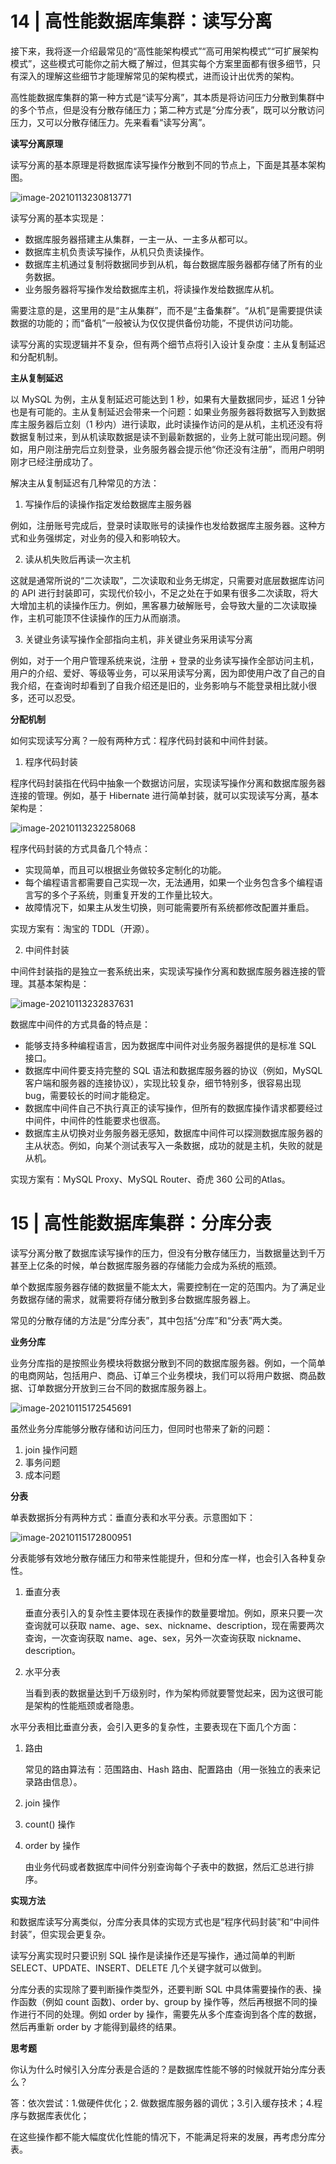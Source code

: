 # 14 | 高性能数据库集群：读写分离

接下来，我将逐一介绍最常见的“高性能架构模式”“高可用架构模式”“可扩展架构模式”，这些模式可能你之前大概了解过，但其实每个方案里面都有很多细节，只有深入的理解这些细节才能理解常见的架构模式，进而设计出优秀的架构。

高性能数据库集群的第一种方式是“读写分离”，其本质是将访问压力分散到集群中的多个节点，但是没有分散存储压力；第二种方式是“分库分表”，既可以分散访问压力，又可以分散存储压力。先来看看“读写分离”。

**读写分离原理**

读写分离的基本原理是将数据库读写操作分散到不同的节点上，下面是其基本架构图。

![image-20210113230813771](https://gitee.com/yanglu_u/ImgRepository/raw/master/images/20210113230813.png)

读写分离的基本实现是：

- 数据库服务器搭建主从集群，一主一从、一主多从都可以。
- 数据库主机负责读写操作，从机只负责读操作。
- 数据库主机通过复制将数据同步到从机，每台数据库服务器都存储了所有的业务数据。
- 业务服务器将写操作发给数据库主机，将读操作发给数据库从机。

需要注意的是，这里用的是“主从集群”，而不是“主备集群”。“从机”是需要提供读数据的功能的；而“备机”一般被认为仅仅提供备份功能，不提供访问功能。

读写分离的实现逻辑并不复杂，但有两个细节点将引入设计复杂度：主从复制延迟和分配机制。

**主从复制延迟**

以 MySQL 为例，主从复制延迟可能达到 1 秒，如果有大量数据同步，延迟 1 分钟也是有可能的。主从复制延迟会带来一个问题：如果业务服务器将数据写入到数据库主服务器后立刻（1 秒内）进行读取，此时读操作访问的是从机，主机还没有将数据复制过来，到从机读取数据是读不到最新数据的，业务上就可能出现问题。例如，用户刚注册完后立刻登录，业务服务器会提示他“你还没有注册”，而用户明明刚才已经注册成功了。

解决主从复制延迟有几种常见的方法：

1. 写操作后的读操作指定发给数据库主服务器

例如，注册账号完成后，登录时读取账号的读操作也发给数据库主服务器。这种方式和业务强绑定，对业务的侵入和影响较大。

2. 读从机失败后再读一次主机

这就是通常所说的“二次读取”，二次读取和业务无绑定，只需要对底层数据库访问的 API 进行封装即可，实现代价较小，不足之处在于如果有很多二次读取，将大大增加主机的读操作压力。例如，黑客暴力破解账号，会导致大量的二次读取操作，主机可能顶不住读操作的压力从而崩溃。

3. 关键业务读写操作全部指向主机，非关键业务采用读写分离

例如，对于一个用户管理系统来说，注册 + 登录的业务读写操作全部访问主机，用户的介绍、爱好、等级等业务，可以采用读写分离，因为即使用户改了自己的自我介绍，在查询时却看到了自我介绍还是旧的，业务影响与不能登录相比就小很多，还可以忍受。

**分配机制**

如何实现读写分离？一般有两种方式：程序代码封装和中间件封装。

1. 程序代码封装

程序代码封装指在代码中抽象一个数据访问层，实现读写操作分离和数据库服务器连接的管理。例如，基于 Hibernate 进行简单封装，就可以实现读写分离，基本架构是：

![image-20210113232258068](https://gitee.com/yanglu_u/ImgRepository/raw/master/images/20210113232258.png)

程序代码封装的方式具备几个特点：

- 实现简单，而且可以根据业务做较多定制化的功能。
- 每个编程语言都需要自己实现一次，无法通用，如果一个业务包含多个编程语言写的多个子系统，则重复开发的工作量比较大。
- 故障情况下，如果主从发生切换，则可能需要所有系统都修改配置并重启。

实现方案有：淘宝的 TDDL（开源）。

2. 中间件封装

中间件封装指的是独立一套系统出来，实现读写操作分离和数据库服务器连接的管理。其基本架构是：

![image-20210113232837631](https://gitee.com/yanglu_u/ImgRepository/raw/master/images/20210113232837.png)

数据库中间件的方式具备的特点是：

- 能够支持多种编程语言，因为数据库中间件对业务服务器提供的是标准 SQL 接口。
- 数据库中间件要支持完整的 SQL 语法和数据库服务器的协议（例如，MySQL 客户端和服务器的连接协议），实现比较复杂，细节特别多，很容易出现 bug，需要较长的时间才能稳定。
- 数据库中间件自己不执行真正的读写操作，但所有的数据库操作请求都要经过中间件，中间件的性能要求也很高。
- 数据库主从切换对业务服务器无感知，数据库中间件可以探测数据库服务器的主从状态。例如，向某个测试表写入一条数据，成功的就是主机，失败的就是从机。

实现方案有：MySQL Proxy、MySQL Router、奇虎 360 公司的Atlas。

# 15 | 高性能数据库集群：分库分表

读写分离分散了数据库读写操作的压力，但没有分散存储压力，当数据量达到千万甚至上亿条的时候，单台数据库服务器的存储能力会成为系统的瓶颈。

单个数据库服务器存储的数据量不能太大，需要控制在一定的范围内。为了满足业务数据存储的需求，就需要将存储分散到多台数据库服务器上。

常见的分散存储的方法是“分库分表”，其中包括“分库”和“分表”两大类。

**业务分库**

业务分库指的是按照业务模块将数据分散到不同的数据库服务器。例如，一个简单的电商网站，包括用户、商品、订单三个业务模块，我们可以将用户数据、商品数据、订单数据分开放到三台不同的数据库服务器上。

![image-20210115172545691](https://gitee.com/yanglu_u/ImgRepository/raw/master/images/image-20210115172545691.png)

虽然业务分库能够分散存储和访问压力，但同时也带来了新的问题：

1. join 操作问题
2. 事务问题
3. 成本问题

**分表**

单表数据拆分有两种方式：垂直分表和水平分表。示意图如下：

![image-20210115172800951](https://gitee.com/yanglu_u/ImgRepository/raw/master/images/image-20210115172800951.png)

分表能够有效地分散存储压力和带来性能提升，但和分库一样，也会引入各种复杂性。

1. 垂直分表

   垂直分表引入的复杂性主要体现在表操作的数量要增加。例如，原来只要一次查询就可以获取 name、age、sex、nickname、description，现在需要两次查询，一次查询获取 name、age、sex，另外一次查询获取 nickname、description。

2. 水平分表

   当看到表的数据量达到千万级别时，作为架构师就要警觉起来，因为这很可能是架构的性能瓶颈或者隐患。

水平分表相比垂直分表，会引入更多的复杂性，主要表现在下面几个方面：

1. 路由

   常见的路由算法有：范围路由、Hash 路由、配置路由（用一张独立的表来记录路由信息）。

2. join 操作

3. count() 操作

4. order by 操作

   由业务代码或者数据库中间件分别查询每个子表中的数据，然后汇总进行排序。

**实现方法**

和数据库读写分离类似，分库分表具体的实现方式也是“程序代码封装”和“中间件封装”，但实现会更复杂。

读写分离实现时只要识别 SQL 操作是读操作还是写操作，通过简单的判断 SELECT、UPDATE、INSERT、DELETE 几个关键字就可以做到。

分库分表的实现除了要判断操作类型外，还要判断 SQL 中具体需要操作的表、操作函数（例如 count 函数)、order by、group by 操作等，然后再根据不同的操作进行不同的处理。例如 order by 操作，需要先从多个库查询到各个库的数据，然后再重新 order by 才能得到最终的结果。

**思考题**

你认为什么时候引入分库分表是合适的？是数据库性能不够的时候就开始分库分表么？

答：依次尝试：1.做硬件优化；2.     做数据库服务器的调优；3.引入缓存技术；4.程序与数据库表优化；

在这些操作都不能大幅度优化性能的情况下，不能满足将来的发展，再考虑分库分表。









